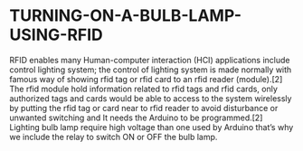 # TURNING-ON-A-BULB-LAMP-USING-RFID
RFID enables many Human-computer interaction (HCI) applications include control lighting system; the control of lighting system is made normally with famous way of showing rfid tag or rfid card to an rfid reader (module).[2]  The rfid module hold information related to rfid tags and rfid cards, only authorized tags and cards would be able to access to the system wirelessly by putting the rfid tag or card near to rfid reader to avoid disturbance or unwanted switching and It needs the Arduino to be programmed.[2] Lighting bulb lamp require high voltage than one used by Arduino that’s why we include the relay to switch ON or OFF the bulb lamp.
